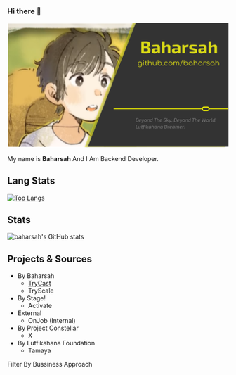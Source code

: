 ### Hi there 👋

![I](https://github.com/baharsah/baharsah/blob/main/defe.png?raw=true)

My name is **Baharsah** And I Am Backend Developer.

## Lang Stats

[![Top Langs](https://github-readme-stats.vercel.app/api/top-langs/?username=baharsah&layout=compact)](https://github.com/baharsah)

## Stats

![baharsah's GitHub stats](https://github-readme-stats.vercel.app/api?username=baharsah&show_icons=true&theme=radical&show_icons=true&count_private=false)


## Projects & Sources

- By Baharsah
  - [TryCast](https://github.com/baharsah/trycast)
  - TryScale
- By Stage!
  - Activate
- External 
  - OnJob (Internal)
- By Project Constellar
  - X
- By Lutfikahana Foundation
  - Tamaya

Filter By Bussiness Approach
